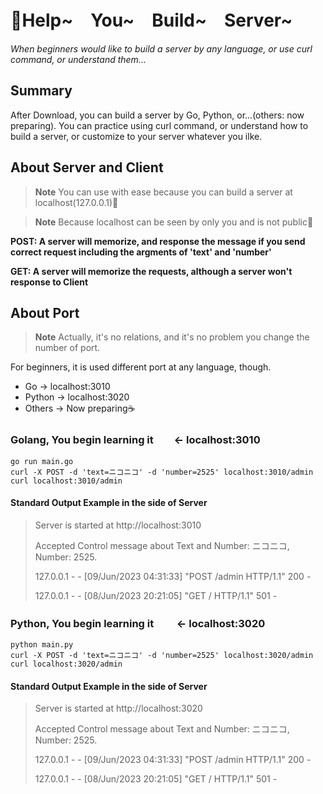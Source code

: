# 🥳Help~　You~　Build~　Server~
*When beginners would like to build a server by any language, or use curl command, or understand them...*

## Summary
After Download, you can build a server by Go, Python, or...(others: now preparing).
You can practice using curl command, or understand how to build a server, 
or customize to your server whatever you ilke.

## About Server and Client
> __Note__  You can use with ease because you can build a server at localhost(127.0.0.1)🫶

> __Note__  Because localhost can be seen by only you and is not public🤠

**POST: A server will memorize, and response the message if you send correct request including the argments of 'text' and 'number'**

**GET: A server will memorize the requests, although a server won't response to Client**

## About Port
> __Note__  Actually, it's no relations, and it's no problem you change the number of port.

For beginners, it is used different port at any language, though.

- Go -> localhost:3010
- Python -> localhost:3020
- Others -> Now preparing☕️

### Golang, You begin learning it　　<- localhost:3010　　　
```
go run main.go 
curl -X POST -d 'text=ニコニコ' -d 'number=2525' localhost:3010/admin
curl localhost:3010/admin
```

#### Standard Output Example in the side of Server
> Server is started at http://localhost:3010
>
> Accepted Control message about Text and Number: ニコニコ, Number: 2525. 
> 
> 127.0.0.1 - - [09/Jun/2023 04:31:33] "POST /admin HTTP/1.1" 200 - 
>
> 127.0.0.1 - - [08/Jun/2023 20:21:05] "GET / HTTP/1.1" 501 -


### Python, You begin learning it 　　<- localhost:3020
```
python main.py
curl -X POST -d 'text=ニコニコ' -d 'number=2525' localhost:3020/admin
curl localhost:3020/admin
```

#### Standard Output Example in the side of Server
> Server is started at http://localhost:3020
>
> Accepted Control message about Text and Number: ニコニコ, Number: 2525. 
> 
> 127.0.0.1 - - [09/Jun/2023 04:31:33] "POST /admin HTTP/1.1" 200 - 
>
> 127.0.0.1 - - [08/Jun/2023 20:21:05] "GET / HTTP/1.1" 501 -
